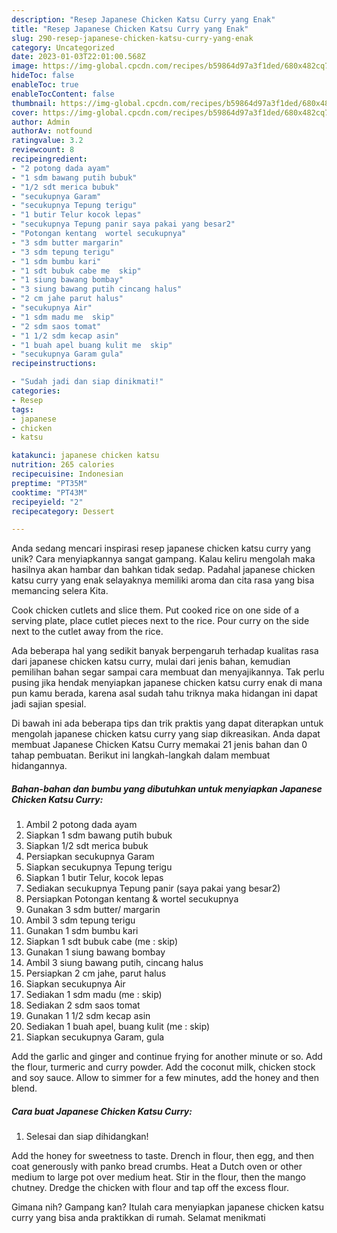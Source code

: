 ```yaml
---
description: "Resep Japanese Chicken Katsu Curry yang Enak"
title: "Resep Japanese Chicken Katsu Curry yang Enak"
slug: 290-resep-japanese-chicken-katsu-curry-yang-enak
category: Uncategorized
date: 2023-01-03T22:01:00.568Z
image: https://img-global.cpcdn.com/recipes/b59864d97a3f1ded/680x482cq70/japanese-chicken-katsu-curry-foto-resep-utama.jpg
hideToc: false
enableToc: true
enableTocContent: false
thumbnail: https://img-global.cpcdn.com/recipes/b59864d97a3f1ded/680x482cq70/japanese-chicken-katsu-curry-foto-resep-utama.jpg
cover: https://img-global.cpcdn.com/recipes/b59864d97a3f1ded/680x482cq70/japanese-chicken-katsu-curry-foto-resep-utama.jpg
author: Admin
authorAv: notfound
ratingvalue: 3.2
reviewcount: 8
recipeingredient:
- "2 potong dada ayam"
- "1 sdm bawang putih bubuk"
- "1/2 sdt merica bubuk"
- "secukupnya Garam"
- "secukupnya Tepung terigu"
- "1 butir Telur kocok lepas"
- "secukupnya Tepung panir saya pakai yang besar2"
- "Potongan kentang  wortel secukupnya"
- "3 sdm butter margarin"
- "3 sdm tepung terigu"
- "1 sdm bumbu kari"
- "1 sdt bubuk cabe me  skip"
- "1 siung bawang bombay"
- "3 siung bawang putih cincang halus"
- "2 cm jahe parut halus"
- "secukupnya Air"
- "1 sdm madu me  skip"
- "2 sdm saos tomat"
- "1 1/2 sdm kecap asin"
- "1 buah apel buang kulit me  skip"
- "secukupnya Garam gula"
recipeinstructions:

- "Sudah jadi dan siap dinikmati!"
categories:
- Resep
tags:
- japanese
- chicken
- katsu

katakunci: japanese chicken katsu 
nutrition: 265 calories
recipecuisine: Indonesian
preptime: "PT35M"
cooktime: "PT43M"
recipeyield: "2"
recipecategory: Dessert

---
```





Anda sedang mencari inspirasi resep japanese chicken katsu curry yang unik? Cara menyiapkannya sangat gampang. Kalau keliru mengolah maka hasilnya akan hambar dan bahkan tidak sedap. Padahal japanese chicken katsu curry yang enak selayaknya memiliki aroma dan cita rasa yang bisa memancing selera Kita.





Cook chicken cutlets and slice them. Put cooked rice on one side of a serving plate, place cutlet pieces next to the rice. Pour curry on the side next to the cutlet away from the rice.

Ada beberapa hal yang sedikit banyak berpengaruh terhadap kualitas rasa dari japanese chicken katsu curry, mulai dari jenis bahan, kemudian pemilihan bahan segar sampai cara membuat dan menyajikannya. Tak perlu pusing jika hendak menyiapkan japanese chicken katsu curry enak di mana pun kamu berada, karena asal sudah tahu triknya maka hidangan ini dapat jadi sajian spesial.






Di bawah ini ada beberapa tips dan trik praktis yang dapat diterapkan untuk mengolah japanese chicken katsu curry yang siap dikreasikan. Anda dapat membuat Japanese Chicken Katsu Curry memakai 21 jenis bahan dan 0 tahap pembuatan. Berikut ini langkah-langkah dalam membuat hidangannya.

<!--inarticleads1-->

##### Bahan-bahan dan bumbu yang dibutuhkan untuk menyiapkan Japanese Chicken Katsu Curry:

1. Ambil 2 potong dada ayam
1. Siapkan 1 sdm bawang putih bubuk
1. Siapkan 1/2 sdt merica bubuk
1. Persiapkan secukupnya Garam
1. Siapkan secukupnya Tepung terigu
1. Siapkan 1 butir Telur, kocok lepas
1. Sediakan secukupnya Tepung panir (saya pakai yang besar2)
1. Persiapkan Potongan kentang &amp; wortel secukupnya
1. Gunakan 3 sdm butter/ margarin
1. Ambil 3 sdm tepung terigu
1. Gunakan 1 sdm bumbu kari
1. Siapkan 1 sdt bubuk cabe (me : skip)
1. Gunakan 1 siung bawang bombay
1. Ambil 3 siung bawang putih, cincang halus
1. Persiapkan 2 cm jahe, parut halus
1. Siapkan secukupnya Air
1. Sediakan 1 sdm madu (me : skip)
1. Sediakan 2 sdm saos tomat
1. Gunakan 1 1/2 sdm kecap asin
1. Sediakan 1 buah apel, buang kulit (me : skip)
1. Siapkan secukupnya Garam, gula


Add the garlic and ginger and continue frying for another minute or so. Add the flour, turmeric and curry powder. Add the coconut milk, chicken stock and soy sauce. Allow to simmer for a few minutes, add the honey and then blend. 

<!--inarticleads2-->

##### Cara buat Japanese Chicken Katsu Curry:


1. Selesai dan siap dihidangkan!

Add the honey for sweetness to taste. Drench in flour, then egg, and then coat generously with panko bread crumbs. Heat a Dutch oven or other medium to large pot over medium heat. Stir in the flour, then the mango chutney. Dredge the chicken with flour and tap off the excess flour. 

Gimana nih? Gampang kan? Itulah cara menyiapkan japanese chicken katsu curry yang bisa anda praktikkan di rumah. Selamat menikmati

